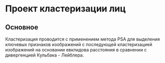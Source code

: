 # Проект кластеризации лиц

## Основное

Кластеризация проводится с применением метода PSA для выделения ключевых признаков изображений с последующей кластеризацией изображений на основании евклидова расстояния в сравнении с дивергенцией Кульбака - Лейблера.